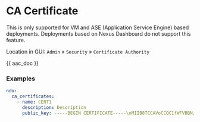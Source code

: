 # CA Certificate

This is only supported for VM and ASE (Application Service Engine) based deployments. Deployments based on Nexus Dashboard do not support this feature.

Location in GUI:
`Admin` » `Security` » `Certificate Authority`

{{ aac_doc }}

### Examples

```yaml
ndo:
  ca_certificates:
    - name: CERT1
      description: Description
      public_key: -----BEGIN CERTIFICATE-----\nMIIB8TCCAVoCCQC1fWFVBBN/BDANBgkqhkiG9w0BAQsFADA8MRAwDgYDVQQDDAdh\nbnNpYmxlMQ4wDAYDVQQKDAVDaXNjbzELMAkGA1UECwwCQ1gxCzAJBgNVBAYTAlVT\nMCAXDTE5MDUxNDE4Mzc0NVoYDzIxMTkwNDIwMTgzNzQ1WjA8MRAwDgYDVQQDDAdh\nbnNpYmxlMQ4wDAYDVQQKDAVDaXNjbzELMAkGA1UECwwCQ1gxCzAJBgNVBAYTAlVT\nMIGfMA0GCSqGSIb3DQEBAQUAA4GNADCBiQKBgQDU5ZySFa/ToZgF53wwlgl8CRzX\nbkHsNSxAnaWdBda4Hw9+qp+IbZcJB93Y1c4BprvEXU0FRkvqoe7r4Yy/qKme85If\nmYbEcXYqxJEA1z28nQJKIplVo8LNB746FkcA8+An9e0jUM3MqHsW4kQUBRvoiv55\n4/VUfxJ6LNN4lokX1wIDAQABMA0GCSqGSIb3DQEBCwUAA4GBAFVPScMEESle01WX\nGASnupBAgX3NnJuSKo/ReOzagFjZj4RqmaE2XgoHfMjb7/wHfNsuDB3aZ/6gg22c\nARrqj23UtwyWtgVjzLipaqmfDLXtQe54qO81rMsd6wnhy9AUZwPbnELe4tcrQrlM\nkhsvmhqSFHxtVsIzJgwUs4kGU39i\n-----END CERTIFICATE-----
```
